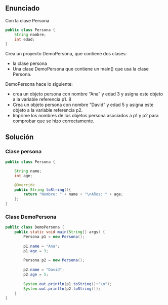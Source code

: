 ## Enunciado
Con la clase Persona
```java
public class Persona {
    String nombre;
    int edad;
}
```
Crea un proyecto DemoPersona, que contiene dos clases:
- la clase persona
- Una clase DemoPersona que contiene un main() que usa la clase Persona.

DemoPersona hace lo siguiente:
- crea un objeto persona con nombre “Ana” y edad 3 y asigna este objeto a
la variable referencia p1.
8
- Crea un objeto persona con nombre “David” y edad 5 y asigna este objeto
a la variable referencia p2.
- Imprime los nombres de los objetos persona asociados a p1 y p2 para
comprobar que se hizo correctamente.

## Solución

### Clase persona

```java
public class Persona {

	String name;
	int age;

	@Override
	public String toString(){
		return "Nombre: " + name + "\nAños: " + age;
	};
}
```

### Clase DemoPersona
 
```java
public class DemoPersona {
    public static void main(String[] args) { 
    	Persona p1 = new Persona();	
		
		p1.name = "Ana";
		p1.age = 3;
		
		Persona p2 = new Persona();
		
		p2.name = "David";
		p2.age = 5;
		
		System.out.println(p1.toString()+"\n");
		System.out.println(p2.toString());
    }
}
```




